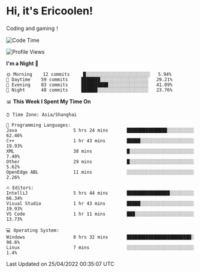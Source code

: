 # Hi, it's Ericoolen!
Coding and gaming！

<!--START_SECTION:waka-->
![Code Time](http://img.shields.io/badge/Code%20Time-219%20hrs%2036%20mins-blue)

![Profile Views](http://img.shields.io/badge/Profile%20Views-2-blue)

**I'm a Night 🦉** 

```text
🌞 Morning    12 commits     █░░░░░░░░░░░░░░░░░░░░░░░░   5.94% 
🌆 Daytime    59 commits     ███████░░░░░░░░░░░░░░░░░░   29.21% 
🌃 Evening    83 commits     ██████████░░░░░░░░░░░░░░░   41.09% 
🌙 Night      48 commits     ██████░░░░░░░░░░░░░░░░░░░   23.76%

```


📊 **This Week I Spent My Time On** 

```text
⌚︎ Time Zone: Asia/Shanghai

💬 Programming Languages: 
Java                     5 hrs 24 mins       ███████████████░░░░░░░░░░   62.46% 
C++                      1 hr 43 mins        █████░░░░░░░░░░░░░░░░░░░░   19.93% 
XML                      38 mins             █░░░░░░░░░░░░░░░░░░░░░░░░   7.48% 
Other                    29 mins             █░░░░░░░░░░░░░░░░░░░░░░░░   5.62% 
OpenEdge ABL             11 mins             ░░░░░░░░░░░░░░░░░░░░░░░░░   2.26%

🔥 Editors: 
IntelliJ                 5 hrs 44 mins       ████████████████░░░░░░░░░   66.34% 
Visual Studio            1 hr 43 mins        █████░░░░░░░░░░░░░░░░░░░░   19.93% 
VS Code                  1 hr 11 mins        ███░░░░░░░░░░░░░░░░░░░░░░   13.73%

💻 Operating System: 
Windows                  8 hrs 32 mins       ████████████████████████░   98.6% 
Linux                    7 mins              ░░░░░░░░░░░░░░░░░░░░░░░░░   1.4%

```


 Last Updated on 25/04/2022 00:35:07 UTC
<!--END_SECTION:waka-->

